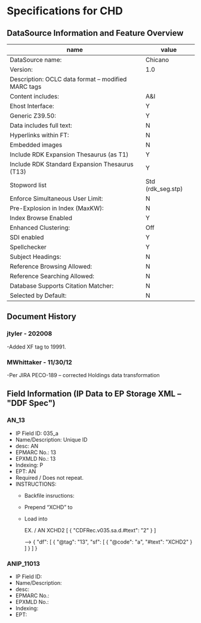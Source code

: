 # Specifications for CHD

## DataSource  Information and Feature Overview
|name | value|
|-----|------|
|DataSource name: | Chicano|
|Version: | 1.0|
|Description: OCLC data format – modified MARC tags |
|Content includes: | A&I |
|Ehost Interface: | Y |
|Generic Z39.50: | Y |
|Data includes full text: | N |
|Hyperlinks within FT: | N |
|Embedded images | N |
|Include RDK Expansion Thesaurus (as T1)  | Y |
|Include RDK Standard Expansion Thesaurus (T13) | Y |
|Stopword list | Std (rdk_seg.stp) |
|Enforce Simultaneous User Limit: | N |
|Pre-Explosion in Index (MaxKW): | N |
|Index Browse Enabled | Y |
|Enhanced Clustering: | Off |
|SDI enabled | Y |
|Spellchecker | Y |
|Subject Headings: | N |
|Reference Browsing Allowed: | N |
|Reference Searching Allowed: | N |
|Database Supports Citation Matcher: | N |
|Selected by Default: | N |

## Document History

### jtyler - 202008
-Added XF tag to 19991.

### MWhittaker - 11/30/12
-Per JIRA PECO-189 – corrected Holdings data transformation

## Field Information (IP Data to EP Storage XML – "DDF Spec")

### AN_13
- IP Field ID: 035_a 
- Name/Description: Unique ID
- desc: AN
- EPMARC No.: 13
- EPXMLD No.: 13
- Indexing: P
- EPT: AN
- Required / Does not repeat.
- INSTRUCTIONS:
  - Backfile insructions:
  - Prepend “XCHD” to <d>
  - Load into <AN>
 

    EX. / AN XCHD2
    [
      {
        "CDFRec.v035.sa.d.#text": "2"
      }
    ]
    
    -->
    {
      "df": [
        {
          "@tag": "13",
          "sf": [
            {
              "@code": "a",
              "#text": "XCHD2"
            }
          ]
        }
      ]
    }


### ANIP_11013
- IP Field ID: 
- Name/Description: 
- desc:
- EPMARC No.: 
- EPXMLD No.:
- Indexing:
- EPT: 
